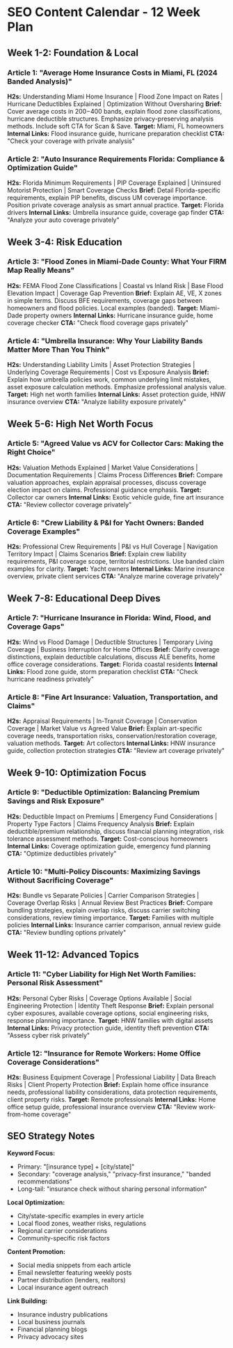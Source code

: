# SEO Content Calendar - 12 Week Plan

## Week 1-2: Foundation & Local

### Article 1: "Average Home Insurance Costs in Miami, FL (2024 Banded Analysis)"
**H2s:** Understanding Miami Home Insurance | Flood Zone Impact on Rates | Hurricane Deductibles Explained | Optimization Without Oversharing
**Brief:** Cover average costs in $200-$400 bands, explain flood zone classifications, hurricane deductible structures. Emphasize privacy-preserving analysis methods. Include soft CTA for Scan & Save.
**Target:** Miami, FL homeowners
**Internal Links:** Flood insurance guide, hurricane preparation checklist
**CTA:** "Check your coverage with private analysis"

### Article 2: "Auto Insurance Requirements Florida: Compliance & Optimization Guide"
**H2s:** Florida Minimum Requirements | PIP Coverage Explained | Uninsured Motorist Protection | Smart Coverage Checks
**Brief:** Detail Florida-specific requirements, explain PIP benefits, discuss UM coverage importance. Position private coverage analysis as smart annual practice.
**Target:** Florida drivers
**Internal Links:** Umbrella insurance guide, coverage gap finder
**CTA:** "Analyze your auto coverage privately"

## Week 3-4: Risk Education

### Article 3: "Flood Zones in Miami-Dade County: What Your FIRM Map Really Means"
**H2s:** FEMA Flood Zone Classifications | Coastal vs Inland Risk | Base Flood Elevation Impact | Coverage Gap Prevention
**Brief:** Explain AE, VE, X zones in simple terms. Discuss BFE requirements, coverage gaps between homeowners and flood policies. Local examples (banded).
**Target:** Miami-Dade property owners
**Internal Links:** Hurricane insurance guide, home coverage checker
**CTA:** "Check flood coverage gaps privately"

### Article 4: "Umbrella Insurance: Why Your Liability Bands Matter More Than You Think"
**H2s:** Understanding Liability Limits | Asset Protection Strategies | Underlying Coverage Requirements | Cost vs Exposure Analysis
**Brief:** Explain how umbrella policies work, common underlying limit mistakes, asset exposure calculation methods. Emphasize professional analysis value.
**Target:** High net worth families
**Internal Links:** Asset protection guide, HNW insurance overview
**CTA:** "Analyze liability exposure privately"

## Week 5-6: High Net Worth Focus

### Article 5: "Agreed Value vs ACV for Collector Cars: Making the Right Choice"
**H2s:** Valuation Methods Explained | Market Value Considerations | Documentation Requirements | Claims Process Differences
**Brief:** Compare valuation approaches, explain appraisal processes, discuss coverage election impact on claims. Professional guidance emphasis.
**Target:** Collector car owners
**Internal Links:** Exotic vehicle guide, fine art insurance
**CTA:** "Review collector coverage privately"

### Article 6: "Crew Liability & P&I for Yacht Owners: Banded Coverage Examples"
**H2s:** Professional Crew Requirements | P&I vs Hull Coverage | Navigation Territory Impact | Claims Scenarios
**Brief:** Explain crew liability requirements, P&I coverage scope, territorial restrictions. Use banded claim examples for clarity.
**Target:** Yacht owners
**Internal Links:** Marine insurance overview, private client services
**CTA:** "Analyze marine coverage privately"

## Week 7-8: Educational Deep Dives

### Article 7: "Hurricane Insurance in Florida: Wind, Flood, and Coverage Gaps"
**H2s:** Wind vs Flood Damage | Deductible Structures | Temporary Living Coverage | Business Interruption for Home Offices
**Brief:** Clarify coverage distinctions, explain deductible calculations, discuss ALE benefits, home office coverage considerations.
**Target:** Florida coastal residents
**Internal Links:** Flood zone guide, storm preparation checklist
**CTA:** "Check hurricane readiness privately"

### Article 8: "Fine Art Insurance: Valuation, Transportation, and Claims"
**H2s:** Appraisal Requirements | In-Transit Coverage | Conservation Coverage | Market Value vs Agreed Value
**Brief:** Explain art-specific coverage needs, transportation risks, conservation/restoration coverage, valuation methods.
**Target:** Art collectors
**Internal Links:** HNW insurance guide, collection protection strategies
**CTA:** "Review art coverage privately"

## Week 9-10: Optimization Focus

### Article 9: "Deductible Optimization: Balancing Premium Savings and Risk Exposure"
**H2s:** Deductible Impact on Premiums | Emergency Fund Considerations | Property Type Factors | Claims Frequency Analysis
**Brief:** Explain deductible/premium relationship, discuss financial planning integration, risk tolerance assessment methods.
**Target:** Cost-conscious homeowners
**Internal Links:** Coverage optimization guide, emergency fund planning
**CTA:** "Optimize deductibles privately"

### Article 10: "Multi-Policy Discounts: Maximizing Savings Without Sacrificing Coverage"
**H2s:** Bundle vs Separate Policies | Carrier Comparison Strategies | Coverage Overlap Risks | Annual Review Best Practices
**Brief:** Compare bundling strategies, explain overlap risks, discuss carrier switching considerations, review timing importance.
**Target:** Families with multiple policies
**Internal Links:** Insurance carrier comparison, annual review guide
**CTA:** "Review bundling options privately"

## Week 11-12: Advanced Topics

### Article 11: "Cyber Liability for High Net Worth Families: Personal Risk Assessment"
**H2s:** Personal Cyber Risks | Coverage Options Available | Social Engineering Protection | Identity Theft Response
**Brief:** Explain personal cyber exposures, available coverage options, social engineering risks, response planning importance.
**Target:** HNW families with digital assets
**Internal Links:** Privacy protection guide, identity theft prevention
**CTA:** "Assess cyber risk privately"

### Article 12: "Insurance for Remote Workers: Home Office Coverage Considerations"
**H2s:** Business Equipment Coverage | Professional Liability | Data Breach Risks | Client Property Protection
**Brief:** Explain home office insurance needs, professional liability considerations, data protection requirements, client property risks.
**Target:** Remote professionals
**Internal Links:** Home office setup guide, professional insurance overview
**CTA:** "Review work-from-home coverage"

## SEO Strategy Notes

**Keyword Focus:**
- Primary: "[insurance type] + [city/state]"
- Secondary: "coverage analysis," "privacy-first insurance," "banded recommendations"
- Long-tail: "insurance check without sharing personal information"

**Local Optimization:**
- City/state-specific examples in every article
- Local flood zones, weather risks, regulations
- Regional carrier considerations
- Community-specific risk factors

**Content Promotion:**
- Social media snippets from each article
- Email newsletter featuring weekly posts
- Partner distribution (lenders, realtors)
- Local insurance agent outreach

**Link Building:**
- Insurance industry publications
- Local business journals
- Financial planning blogs
- Privacy advocacy sites